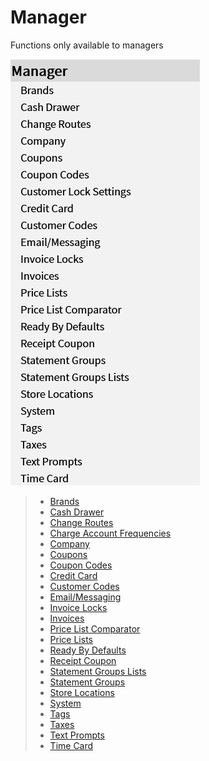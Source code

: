 # Manager

Functions only available to managers

![Manager](../../.attachments/Documentation/Manager.png "Manager")

> - [Brands](Manager/Brands.md)
> - [Cash Drawer](Manager/Cash-Drawer.md)
> - [Change Routes](Manager/Change-Routes.md)
> - [Charge Account Frequencies](Manager/Charge-Account-Frequencies.md)
> - [Company](Manager/Company.md)
> - [Coupons](Manager/Coupons.md)
> - [Coupon Codes](Manager/Coupon-Codes.md)
> - [Credit Card](Manager/Credit-Card.md)
> - [Customer Codes](Manager/Customer-Codes.md)
> - [Email/Messaging](Manager/Email%257CMessaging.md)
> - [Invoice Locks](Manager/Invoice-Locks.md)
> - [Invoices](Manager/Invoices.md)
> - [Price List Comparator](Manager/Price-List-Comparator.md)
> - [Price Lists](Manager/Price-Lists.md)
> - [Ready By Defaults](Manager/Ready-By-Defaults.md)
> - [Receipt Coupon](Manager/Receipt-Coupon.md)
> - [Statement Groups Lists](Manager/Statement-Groups-Lists.md)
> - [Statement Groups](Manager/Statement-Groups.md)
> - [Store Locations](Manager/Store-Locations.md)
> - [System](Manager/System.md)
> - [Tags](Manager/Tags.md)
> - [Taxes](Manager/Taxes.md)
> - [Text Prompts](Manager/Text-Prompts.md)
> - [Time Card](Manager/Time-Card.md)